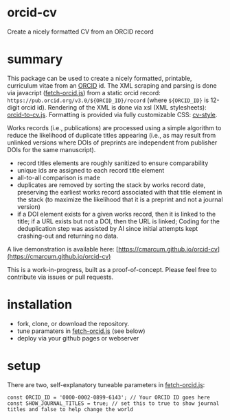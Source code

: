 # orcid-cv
Create a nicely formatted CV from an ORCID record

# summary
This package can be used to create a nicely formatted, printable, curriculum vitae from an [ORCID](https://www.orcid.org) id. The XML scraping and parsing is done via javacript ([fetch-orcid.js](fetch-orcid.js)) from a static orcid record: `https://pub.orcid.org/v3.0/${ORCID_ID}/record` (where `${ORCID_ID}` is 12-digit orcid id). Rendering of the XML is done via xsl (XML stylesheets): [orcid-to-cv.js](orcid-to-cv.js). Formatting is provided via fully customizable CSS: [cv-style](cv-style).

Works records (i.e., publications) are processed using a simple algorithm to reduce the likelihood of duplicate titles appearing (i.e., as may result from unlinked versions where DOIs of preprints are independent from publisher DOIs for the same manuscript). 
 - record titles elements are roughly sanitized to ensure comparability
 - unique ids are assigned to each record title element
 - all-to-all comparison is made
 - duplicates are removed by sorting the stack by works record date, preserving the earliest works record associated with that title element in the stack (to maximize the likelihood that it is a preprint and not a journal version)
 - if a DOI element exists for a given works record, then it is linked to the title; if a URL exists but not a DOI, then the URL is linked;
Coding for the deduplication step was assisted by AI since initial attempts kept crashing-out and returning no data.

A live demonstration is available here: [https://cmarcum.github.io/orcid-cv](https://cmarcum.github.io/orcid-cv)

This is a work-in-progress, built as a proof-of-concept. Please feel free to contribute via issues or pull requests. 

# installation
 - fork, clone, or download the repository.
 - tune paramaters in [fetch-orcid.js](fetch-orcid.js) (see below)
 - deploy via your github pages or webserver

# setup
There are two, self-explanatory tuneable parameters in [fetch-orcid.js](fetch-orcid.js):
```
const ORCID_ID = '0000-0002-0899-6143'; // Your ORCID ID goes here
const SHOW_JOURNAL_TITLES = true; // set this to true to show journal titles and false to help change the world
```
